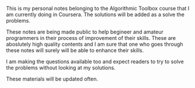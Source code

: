 This is my personal notes belonging to the Algorithmic Toolbox course that I am currently doing in Coursera.
The solutions will be added as a solve the problems.

These notes are being made public to help begineer and amateur programmers in their process of improvement of their skills.
These are aboslutely high quality contents and I am sure that one who goes through these notes will surely will be able to enhance their skills.

I am making the questions available too and expect readers to try to solve the problems without looking at my solutions.

These materials will be updated often. 
